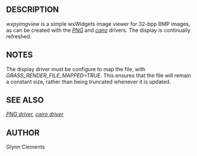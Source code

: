 ## DESCRIPTION

*wxpyimgview* is a simple wxWidgets image viewer for 32-bpp BMP images,
as can be created with the *[PNG](pngdriver.md)* and
*[cairo](cairodriver.md)* drivers. The display is continually refreshed.

## NOTES

The display driver must be configure to map the file, with
*GRASS_RENDER_FILE_MAPPED=TRUE*. This ensures that the file will remain
a constant size, rather than being truncated whenever it is updated.

## SEE ALSO

*[PNG driver](pngdriver.md), [cairo driver](cairodriver.md)*

## AUTHOR

Glynn Clements
